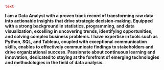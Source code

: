 <code style="color : red">text</code>

**I am a Data Analyst with a proven track record of transforming raw data into actionable insights that drive strategic decision-making. Equipped with a strong background in statistics, programming, and data visualization, excelling in uncovering trends, identifying opportunities, and solving complex business problems. I have expertise in tools such as Python, SQL, and Tableau, coupled with exceptional communication skills, enables to effectively communicate findings to stakeholders and drive organizational success. Passionate about continuous learning and innovation, dedicated to staying at the forefront of emerging technologies and methodologies in the field of data analysis.**
